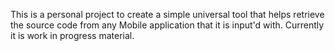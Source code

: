 This is a personal project to create a simple universal tool that helps retrieve the source code from any Mobile application that it is input'd with. Currently it is work in progress material.